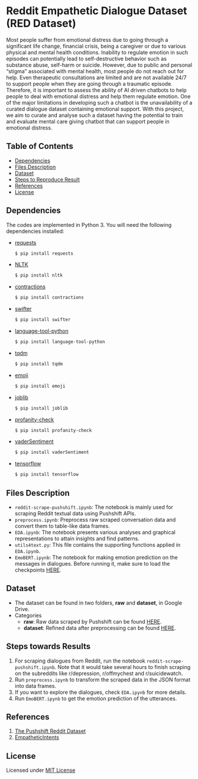 # Reddit Empathetic Dialogue Dataset (RED Dataset)
Most people suffer from emotional distress due to going through a significant life change, financial crisis, being a caregiver or due to various physical and mental health conditions. Inability to regulate emotion in such episodes can potentially lead to self-destructive behavior such as substance abuse, self-harm or suicide. However, due to public and personal “stigma” associated with mental health, most people do not reach out for help. Even therapeutic consultations are limited and are not available 24/7 to support people when they are going through a traumatic episode. Therefore, it is important to assess the ability of AI driven chatbots to help people to deal with emotional distress and help them regulate emotion. One of the major limitations in developing such a chatbot is the unavailability of a curated dialogue dataset containing emotional support. With this project, we aim to curate and analyse such a dataset having the potential to train and evaluate mental care giving chatbot that can support people in emotional distress.

## Table of Contents
- [Dependencies](#dependencies)
- [Files Description](#files-description)
- [Dataset](#dataset)
- [Steps to Reproduce Result](#steps-to-reproduce-our-result)
- [References](#references)
- [License](#license)

## Dependencies
The codes are implemented in Python 3. You will need the following dependencies installed:

* [requests]
    ```bash
    $ pip install requests
    ```
* [NLTK]
    ```bash
    $ pip install nltk
    ```

* [contractions]
    ```bash
    $ pip install contractions
    ```
    
* [swifter]
    ```bash
    $ pip install swifter
    ```
    
* [language-tool-python]
    ```bash
    $ pip install language-tool-python
    ```

* [tqdm]
    ```bash
    $ pip install tqdm
    ```
    
* [emoji]
    ```bash
    $ pip install emoji
    ```
    
* [joblib]
    ```bash
    $ pip install joblib
    ```
    
* [profanity-check]
    ```bash
    $ pip install profanity-check
    ```

* [vaderSentiment]
    ```bash
    $ pip install vaderSentiment
    ```
    
* [tensorflow]
    ```bash
    $ pip install tensorflow
    ```

## Files Description
- `reddit-scrape-pushshift.ipynb`: The notebook is mainly used for scraping Reddit textual data using Pushshift APIs.
- `preprocess.ipynb`: Preprocess raw scraped conversation data and convert them to table-like data frames.
- `EDA.ipynb`: The notebook presents various analyses and graphical representations to attain insights and find patterns.
- `utils4text.py`: This file contains the supporting functions applied in `EDA.ipynb`.
- `EmoBERT.ipynb`: The notebook for making emotion prediction on the messages in dialogues. Before running it, make sure to load the checkpoints [HERE](https://drive.google.com/drive/folders/1bsMW6AA_vytzwLDNA5OXhp6IZK_RC0GF?usp=sharing).

## Dataset
* The dataset can be found in two folders, **raw** and **dataset**, in Google Drive. 
* Categories 
  - **raw**: Raw data scraped by Pushshift can be found [HERE](https://terabox.com/s/1IzvLh0uq0z01AMZnVT8-cw).
  - **dataset**: Refined data after preprocessing can be found [HERE](https://terabox.com/s/1gJhGm7Jdqi-o8eGBI6iFvQ).


## Steps towards Results
1. For scraping dialogues from Reddit, run the notebook `reddit-scrape-pushshift.ipynb`. Note that it would take several hours to finish scraping on the subreddits like r/depression, r/offmychest and r/suicidewatch.
2. Run `preprocess.ipynb` to transform the scraped data in the JSON format into data frames.
3. If you want to explore the dialogues, check `EDA.ipynb` for more details.
4. Run `EmoBERT.ipynb` to get the emotion prediction of the utterances.



[requests]: <https://pypi.org/project/requests/>
[NLTK]: <https://pypi.org/project/nltk/>
[contractions]: <https://pypi.org/project/contractions/>
[swifter]: <https://pypi.org/project/swifter/>
[language-tool-python]: <https://pypi.org/project/language-tool-python/>
[tqdm]: <https://pypi.org/project/tqdm/>
[emoji]: <https://pypi.org/project/emoji/>
[joblib]: <https://pypi.org/project/joblib/>
[profanity-check]: <https://pypi.org/project/profanity-check/>
[vaderSentiment]: <https://pypi.org/project/vaderSentiment/>
[tensorflow]: <https://pypi.org/project/tensorflow/>

## References
1. [The Pushshift Reddit Dataset](https://arxiv.org/abs/2001.08435)
2. [EmpatheticIntents](https://github.com/anuradha1992/EmpatheticIntents.git)

## License
Licensed under [MIT License](LICENSE)
